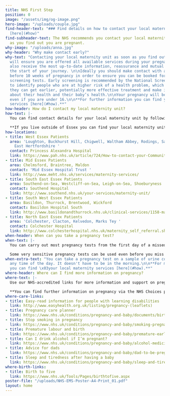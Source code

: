 ```yaml
---
title: NHS First Step
position: 0
image: "/assets/img/og-image.png"
hero-image: "/uploads/couple.jpg"
find-header-text: "### Find details on how to contact your local maternity unit
  [here](#how)"
find-subheader-text: The NHS recommends you contact your local maternity unit as soon
  as you find out you are pregnant.
why-image: "/uploads/anna.jpg"
why-header: "Why make contact early?"
why-text: "Contacting your local maternity unit as soon as you find out you are pregnant
  will ensure you are offered all available services during your pregnancy. You will
  also receive the most up-to-date information, reassurance and mutual support at
  the start of your journey. \n\nIdeally you should make contact with a midwife well
  before 10 weeks of pregnancy in order to ensure you can be booked for your early
  screening tests. Early screening is recommended by the National Screening Committee
  to identify people who are at higher risk of a health problem, which means that
  they can get earlier, potentially more effective treatment and make informed decisions
  about their health and their baby’s health.\n\nYour pregnancy will be treated confidentially,
  even if you are under 16.\n\n**For further information you can find your local maternity
  services [here](#how).**"
how-header: How do I contact my local maternity unit?
how-text: |-
  You can find contact details for your local maternity unit by following the links in this section.

  **If you live outside of Essex you can find your local maternity unit via the NHS Choices page [here](https://www.nhs.uk/Service-Search/Maternity-service/LocationSearch/1802).**
how-locations:
- title: West Essex Patients
  area: 'Loughton, Buckhurst Hill, Chigwell, Waltham Abbey, Rodings, Saffron Walden,
    East Hertfordshire '
  contact: Princess Alexandra Hospital
  link: https://www.pah.nhs.uk/article/724/How-to-contact-your-Community-Midwife-team
- title: Mid Essex Patients
  area: Chelmsford, Braintree, Maldon
  contact: 'Mid Essex Hospital Trust '
  link: http://www.meht.nhs.uk/services/maternity-services/
- title: South East Essex Patients
  area: Southend-on-Sea, Westcliff-on-Sea, Leigh-on-Sea, Shoeburyness
  contact: Southend Hospital
  link: http://www.southend.nhs.uk/your-services/maternity-unit/
- title: South West Essex Patients
  area: Basildon, Thurrock, Brentwood, Wickford
  contact: Basildon Hospital South
  link: http://www.basildonandthurrock.nhs.uk/clinical-services/1158-maternity-direct
- title: North East Essex Patients
  area: 'Colchester, Clacton, Kelvedon, Marks Tey '
  contact: Colchester Hospital
  link: http://www.colchesterhospital.nhs.uk/maternity_self_referral.shtml
when-header: When can you take a pregnancy test?
when-text: |-
  You can carry out most pregnancy tests from the first day of a missed period. If you don't know when your next period is due, take the test at least 21 days after you last had unprotected sex.

  Some very sensitive pregnancy tests can be used even before you miss a period, from as early as eight days after conception.
when-extra-text: "You can take a pregnancy test on a sample of urine collected at
  any time of the day. It doesn't have to be in the morning.\n\n**For more information
  you can find \x03your local maternity services [here](#how).**"
where-header: Where can I find more information on pregnancy?
where-text: |-
  Use our NHS-accredited links for more information and support on pregnancy, childbirth and becoming a new parent.

  **You can find further information on pregnancy via the NHS Choices page [here](https://www.nhs.uk/conditions/pregnancy-and-baby/).**
where-care-links:
- title: Easy-read information for people with learning disabilities
  link: http://www.easyhealth.org.uk/listing/pregnancy-(leaflets)
- title: Pregnancy care planner
  link: https://www.nhs.uk/conditions/pregnancy-and-baby/documents/birth-plan-blank-form-nhs-choices-pregnancy-baby.pdf
- title: Stop smoking in pregnancy
  link: https://www.nhs.uk/conditions/pregnancy-and-baby/smoking-pregnant/
- title: Premature labour and birth
  link: https://www.nhs.uk/conditions/pregnancy-and-baby/premature-early-labour/
- title: Can I drink alcohol if I’m pregnant?
  link: https://www.nhs.uk/conditions/pregnancy-and-baby/alcohol-medicines-drugs-pregnant/
- title: Advice for dads
  link: https://www.nhs.uk/conditions/pregnancy-and-baby/dad-to-be-pregnant-partner/
- title: Sleep and tiredness after having a baby
  link: https://www.nhs.uk/conditions/pregnancy-and-baby/sleep-and-tiredness/
where-birth-links:
- title: Birth to five
  link: https://www.nhs.uk/Tools/Pages/birthtofive.aspx
poster-file: "/uploads/NHS-EMS-Poster-A4-Print_01.pdf"
layout: home
---
```


